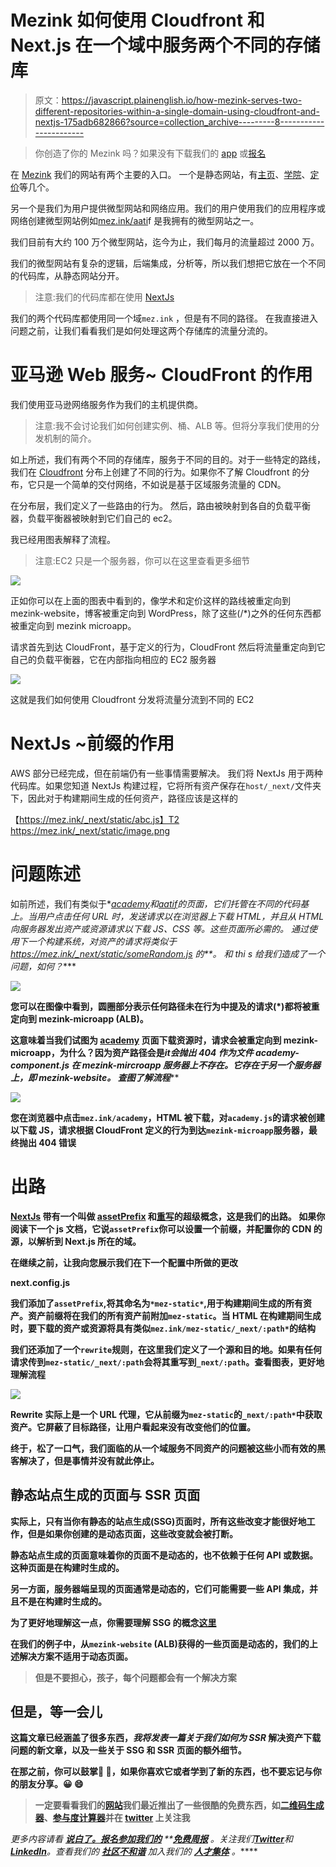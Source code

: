 # Mezink 如何使用 Cloudfront 和 Next.js 在一个域中服务两个不同的存储库

> 原文：<https://javascript.plainenglish.io/how-mezink-serves-two-different-repositories-within-a-single-domain-using-cloudfront-and-nextjs-175adb682866?source=collection_archive---------8----------------------->

> 你创造了你的 Mezink 吗？如果没有下载我们的 [app](https://mezink.onelink.me/I54r/app) 或[报名](http://mez.ink/sign-in)

在 [Mezink](http://mez.ink) 我们的网站有两个主要的入口。
一个是静态网站，有[主页](http://mez.ink)、[学院](http://mez.ink/academy)、[定价](http://mez.ink/pricing)等几个。

另一个是我们为用户提供微型网站和网络应用。我们的用户使用我们的应用程序或网络创建微型网站例如[mez.ink/aati](http://mez.ink/aatif)f 是我拥有的微型网站之一。

我们目前有大约 100 万个微型网站，迄今为止，我们每月的流量超过 2000 万。

我们的微型网站有复杂的逻辑，后端集成，分析等，所以我们想把它放在一个不同的代码库，从静态网站分开。

> 注意:我们的代码库都在使用 [NextJs](https://nextjs.org)

我们的两个代码库都使用同一个域`mez.ink`
，但是有不同的路径。
在我直接进入问题之前，让我们看看我们是如何处理这两个存储库的流量分流的。

# 亚马逊 Web 服务~ CloudFront 的作用

我们使用亚马逊网络服务作为我们的主机提供商。

> 注意:我不会讨论我们如何创建实例、桶、ALB 等。但将分享我们使用的分发机制的简介。

如上所述，我们有两个不同的存储库，服务于不同的目的。对于一些特定的路线，我们在 [Cloudfront](https://www.amazonaws.cn/en/cloudfront/) 分布上创建了不同的行为。如果你不了解 Cloudfront 的分布，它只是一个简单的交付网络，不如说是基于区域服务流量的 CDN。

在分布层，我们定义了一些路由的行为。
然后，路由被映射到各自的负载平衡器，负载平衡器被映射到它们自己的 ec2。

我已经用图表解释了流程。

> 注意:EC2 只是一个服务器，你可以在这里查看更多细节

![](img/9cd0fd44c36e3e94bc10ed153ffee990.png)

正如你可以在上面的图表中看到的，像学术和定价这样的路线被重定向到 mezink-website，博客被重定向到 WordPress，除了这些(/*)之外的任何东西都被重定向到 mezink microapp。

请求首先到达 CloudFront，基于定义的行为，CloudFront 然后将流量重定向到它自己的负载平衡器，它在内部指向相应的 EC2 服务器

![](img/a38d4e0e2741d571b7b2b15e3e9f6154.png)

这就是我们如何使用 Cloudfront 分发将流量分流到不同的 EC2

# NextJs ~前缀的作用

AWS 部分已经完成，但在前端仍有一些事情需要解决。
我们将 NextJs 用于两种代码库。如果您知道 NextJs 构建过程，它将所有资产保存在`host/_next/`文件夹下，因此对于构建期间生成的任何资产，路径应该是这样的

【https://mez.ink/_next/static/abc.js】T2
https://mez.ink/_next/static/image.png

# 问题陈述

如前所述，我们有类似于*[*academy*](http://mez.ink/academy)*和[*aatif*](http://mez.ink/aatif)*的页面，它们托管在不同的代码基上。当用户点击任何 URL 时，发送请求以在浏览器上下载 HTML，并且从 HTML 向服务器发出资产或资源请求以下载 JS、CSS 等。这些页面所必需的。
通过使用下一个构建系统，对资产的请求将类似于 https://mez.ink/_next/static/someRandom.js 的[](https://mez.ink/_next/static/abc.js)**。* 和 thi *s* 给我们造成了一个问题，如何？****

**![](img/14a5fd9ba89ab4c95ba15d29f0ebda4e.png)**

**您可以在图像中看到，圆圈部分表示任何路径未在行为中提及的请求(*)都将被重定向到 mezink-microapp (ALB)。**

**这意味着当我们试图为 [academy](http://mez.ink/academy) 页面下载资源时，请求会被重定向到 mezink-microapp，为什么？因为资产路径会是[](https://mez.ink/_next/static/abc.js)***it*会抛出 404 作为文件 *academy-component.js* 在 *mezink-mircroapp* 服务器*上不存在。*它存在于另一个服务器上，即 *mezink-website。* 查图了解流程******

**![](img/c4d1327f592b0518b34ab57e675d136a.png)**

**您在浏览器中点击`mez.ink/academy`，HTML 被下载，对`academy.js`的请求被创建以下载 JS，请求根据 CloudFront 定义的行为到达`mezink-microapp`服务器，最终抛出 404 错误**

# **出路**

**[NextJs](http://nextjs.org) 带有一个叫做 [assetPrefix](https://nextjs.org/docs/api-reference/next.config.js/cdn-support-with-asset-prefix) 和[重写](https://nextjs.org/docs/api-reference/next.config.js/rewrites)的超级概念，这是我们的出路。
如果你阅读下一个 js 文档，它说`assetPrefix`你可以设置一个前缀，并配置你的 CDN 的源，以解析到 Next.js 所在的域。**

**在继续之前，让我向您展示我们在下一个配置中所做的更改**

**next.config.js**

**我们添加了`assetPrefix`,将其命名为`*mez-static*`,用于构建期间生成的所有资产。资产前缀将在我们的所有资产前附加`mez-static`。当 HTML 在构建期间生成时，要下载的资产或资源将具有类似`mez.ink/mez-static/_next/:path*`的结构**

**我们还添加了一个`rewrite`规则，在这里我们定义了一个源和目的地。如果有任何请求传到`mez-static/_next/:path`会将其重写到`_next/:path`。查看图表，更好地理解流程**

**![](img/52dc3adbedc40993a2456f8993d115ec.png)**

**Rewrite 实际上是一个 URL 代理，它从前缀为`mez-static`的`_next/:path*`中获取资产。它屏蔽了目标路径，让用户看起来没有改变他们的位置。**

**终于，松了一口气，我们面临的从一个域服务不同资产的问题被这些小而有效的黑客解决了，**但是事情并没有就此停止。****

## **静态站点生成的页面与 SSR 页面**

**实际上，只有当你有静态的站点生成(SSG)页面时，所有这些改变才能很好地工作，但是如果你创建的是动态页面，这些改变就会被打断。**

**静态站点生成的页面意味着你的页面不是动态的，也不依赖于任何 API 或数据。这种页面是在构建时生成的。**

**另一方面，服务器端呈现的页面通常是动态的，它们可能需要一些 API 集成，并且不是在构建时生成的。**

**为了更好地理解这一点，你需要理解 SSG 的概念[这里](https://nextjs.org/docs/basic-features/pages#static-generation)**

**在我们的例子中，从`mezink-website` (ALB)获得的一些页面是动态的，我们的上述解决方案不适用于动态页面。**

> **但是不要担心，孩子，每个问题都会有一个解决方案**

## **但是，等一会儿**

**这篇文章已经涵盖了很多东西，*我将发表一篇关于我们如何为 SSR* 解决资产下载问题的新文章，以及一些关于 SSG 和 SSR 页面的额外细节。**

**在那之前，你可以鼓掌👏 👏，如果你喜欢它或者学到了新的东西，也不要忘记与你的朋友分享。😀 😄**

> **一定要看看我们的[网站](http://mez.ink)我们最近推出了一些很酷的免费东西，如[二维码生成器](https://mez.ink/qr-code-generator)、[参与度计算器](https://mez.ink/tools/instagram-engagement-calculator)并在 [twitter](https://twitter.com/aatifbandey) 上关注我**

***更多内容请看* [***说白了。报名参加我们的***](https://plainenglish.io/) **[***免费周报***](http://newsletter.plainenglish.io/) *。关注我们*[***Twitter***](https://twitter.com/inPlainEngHQ)*和*[***LinkedIn***](https://www.linkedin.com/company/inplainenglish/)*。查看我们的* [***社区不和谐***](https://discord.gg/GtDtUAvyhW) *加入我们的* [***人才集体***](https://inplainenglish.pallet.com/talent/welcome) *。*****